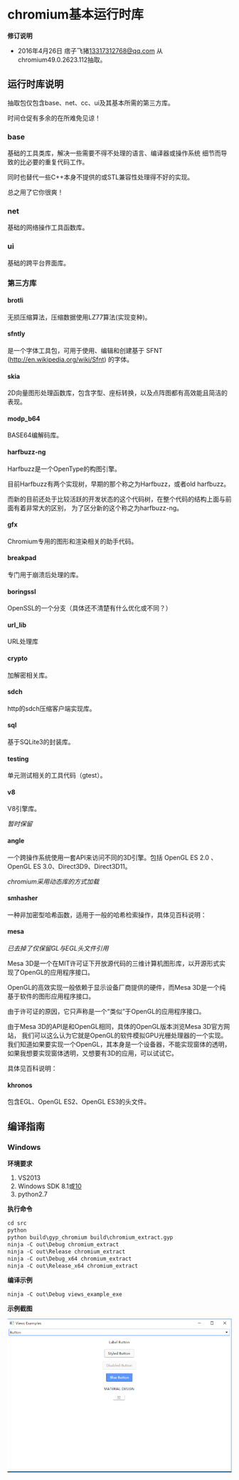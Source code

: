 chromium基本运行时库
=========================

**修订说明**

 - 2016年4月26日 痞子飞猪<13317312768@qq.com> 从chromium49.0.2623.112抽取。

## 运行时库说明

抽取包仅包含base、net、cc、ui及其基本所需的第三方库。

时间仓促有多余的在所难免见谅！

### base

基础的工具类库，解决一些需要不得不处理的语言、编译器或操作系统
细节而导致的比必要的重复代码工作。

同时也替代一些C++本身不提供的或STL兼容性处理得不好的实现。

总之用了它你很爽！

### net

基础的网络操作工具函数库。

### ui

基础的跨平台界面库。

### 第三方库

#### brotli 

无损压缩算法，压缩数据使用LZ77算法(实现变种)。

#### sfntly

是一个字体工具包，可用于使用、编辑和创建基于 SFNT (http://en.wikipedia.org/wiki/Sfnt) 的字体。

#### skia

2D向量图形处理函数库，包含字型、座标转换，以及点阵图都有高效能且简洁的表现。

#### modp_b64

BASE64编解码库。

#### harfbuzz-ng

Harfbuzz是一个OpenType的构图引擎[](http://www.freedesktop.org/wiki/Software/HarfBuzz)。

目前Harfbuzz有两个实现树，早期的那个称之为Harfbuzz，或者old harfbuzz。

而新的目前还处于比较活跃的开发状态的这个代码树，在整个代码的结构上面与前面有着非常大的区别，
为了区分新的这个称之为harfbuzz-ng。

#### gfx

Chromium专用的图形和渲染相关的助手代码。

#### breakpad

专门用于崩溃后处理的库。

#### boringssl

OpenSSL的一个分支（具体还不清楚有什么优化或不同？）

#### url_lib

URL处理库

#### crypto

加解密相关库。

#### sdch

http的sdch压缩客户端实现库。

#### sql

基于SQLite3的封装库。

#### testing

单元测试相关的工具代码（gtest）。

#### v8

V8引擎库。

_暂时保留_

#### angle

一个跨操作系统使用一套API来访问不同的3D引擎。包括 OpenGL ES 2.0 、OpenGL ES 3.0、Direct3D9、Direct3D11。

_chromium采用动态库的方式加载_

#### smhasher

一种非加密型哈希函数，适用于一般的哈希检索操作，具体见百科说明：

[](https://zh.wikipedia.org/zh/Murmur%E5%93%88%E5%B8%8C)

#### mesa

_已去掉了仅保留GL与EGL头文件引用_

Mesa 3D是一个在MIT许可证下开放源代码的三维计算机图形库，以开源形式实现了OpenGL的应用程序接口。

OpenGL的高效实现一般依赖于显示设备厂商提供的硬件，而Mesa 3D是一个纯基于软件的图形应用程序接口。

由于许可证的原因，它只声称是一个“类似”于OpenGL的应用程序接口。

由于Mesa 3D的API是和OpenGL相同，具体的OpenGL版本浏览Mesa 3D官方网站，
我们可以这么认为它就是OpenGL的软件模拟GPU光栅处理器的一个实现。
我们知道如果要实现一个OpenGL，其本身是一个设备器，不能实现窗体的透明，如果我想要实现窗体透明，又想要有3D的应用，可以试试它。

具体见百科说明：

[](https://zh.wikipedia.org/wiki/Mesa_3D)

#### khronos

包含EGL、OpenGL ES2、OpenGL ES3的头文件。

## 编译指南

### Windows

**环境要求**

1. VS2013
2. Windows SDK 8.1或[10](https://developer.microsoft.com/en-US/windows/downloads/windows-10-sdk)
2. python2.7

**执行命令**

    cd src
    python
    python build\gyp_chromium build\chromium_extract.gyp
    ninja -C out\Debug chromium_extract
    ninja -C out\Release chromium_extract
    ninja -C out\Debug_x64 chromium_extract
    ninja -C out\Release_x64 chromium_extract

**编译示例**

    ninja -C out\Debug views_example_exe

**示例截图**

![](doc/snapshot1.png)



